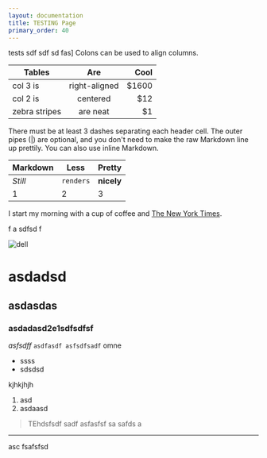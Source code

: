 ```yaml
---
layout: documentation
title: TESTING Page
primary_order: 40
---
```


[comment]: # "title: TESTING Page"
[comment]: # "ordering: 40"
[comment]: # "header: 1"

tests sdf sdf sd fas]
Colons can be used to align columns.

| Tables        | Are           | Cool  |
| ------------- |:-------------:| -----:|
| col 3 is      | right-aligned | $1600 |
| col 2 is      | centered      |   $12 |
| zebra stripes | are neat      |    $1 |

There must be at least 3 dashes separating each header cell.
The outer pipes (|) are optional, and you don't need to make the 
raw Markdown line up prettily. You can also use inline Markdown.

Markdown | Less | Pretty
--- | --- | ---
*Still* | `renders` | **nicely**
1 | 2 | 3
I start my morning with a cup of coffee and
[The New York Times][NY Times].

[ny times]: http://www.nytimes.com/
f
a sdfsd
f 


![dell](http://www.staples-3p.com/s7/is/image/Staples/s1055924_sc7?$splssku$)


# asdadsd  

## asdasdas  

### asdadasd2e1**sdfsdfsf**  

_asfsdff_
`asdfasdf asfsdfsadf`
omne  


* ssss 
* sdsdsd

kjhkjhjh


1. asd
1. asdaasd

> TEhdsfsdf sadf asfasfsf sa safds  a
***

asc fsafsfsd
